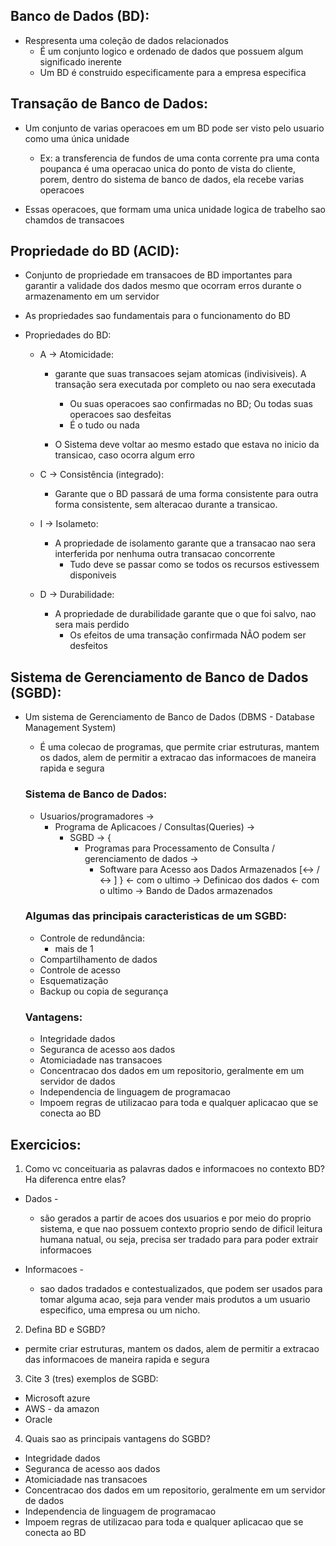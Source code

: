 ## Banco de Dados (BD):
* Respresenta uma coleção de dados relacionados
  * É um conjunto logico e ordenado de dados que possuem algum significado inerente
  * Um BD é construido especificamente para a empresa especifica

## Transação de Banco de Dados:
* Um conjunto de varias operacoes em um BD pode ser visto pelo usuario como uma única unidade
  * Ex: a transferencia de fundos de uma conta corrente pra uma conta poupanca é uma operacao unica do ponto de vista do cliente, porem, dentro do sistema de banco de dados, ela recebe varias operacoes

* Essas operacoes, que formam uma unica unidade logica de trabelho sao chamdos de transacoes

## Propriedade do BD (ACID):
* Conjunto de propriedade em transacoes de BD importantes para garantir a validade dos dados mesmo que ocorram erros durante o armazenamento em um servidor

* As propriedades sao fundamentais para o funcionamento do BD

* Propriedades do BD:
  * A -> Atomicidade:
    * garante que suas transacoes sejam atomicas (indivisiveis). A transação sera executada por completo ou nao sera executada
      * Ou suas operacoes sao confirmadas no BD; Ou todas suas operacoes sao desfeitas
      * É o tudo ou nada
    
    *  O Sistema deve voltar ao mesmo estado que estava no inicio da transicao, caso ocorra algum erro
  
  * C -> Consistência (integrado):
    * Garante que o BD passará de uma forma consistente para outra forma consistente, sem alteracao durante a transicao.

  * I -> Isolameto:
    * A propriedade de isolamento garante que a transacao nao sera interferida por nenhuma outra transacao concorrente
      * Tudo deve se passar como se todos os recursos estivessem disponiveis

  * D -> Durabilidade:
    * A propriedade de durabilidade garante que o que foi salvo, nao sera mais perdido
      * Os efeitos de uma transação confirmada NÃO podem ser desfeitos

## Sistema de Gerenciamento de Banco de Dados (SGBD):
* Um sistema de Gerenciamento de Banco de Dados (DBMS - Database Management System)
  * É uma colecao de programas, que permite criar estruturas, mantem os dados, alem de permitir a extracao das informacoes de maneira rapida e segura

  ### Sistema de Banco de Dados:
  * Usuarios/programadores ->
    * Programa de Aplicacoes / Consultas(Queries) ->
      * SGBD -> {
        - Programas para Processamento de Consulta / gerenciamento de dados ->
          - Software para Acesso aos Dados Armazenados [<-> / <-> ]
      } 
            <- com o ultimo -> Definicao dos dados
            <- com o ultimo -> Bando de Dados armazenados

  ### Algumas das principais caracteristicas de um SGBD:
  * Controle de redundância:
    * mais de 1
  * Compartilhamento de dados
  * Controle de acesso
  * Esquematização
  * Backup ou copia de segurança

  ### Vantagens:
  * Integridade dados
  * Seguranca de acesso aos dados
  * Atomiciadade nas transacoes
  * Concentracao dos dados em um repositorio, geralmente em um servidor de dados
  * Independencia de linguagem de programacao
  * Impoem regras de utilizacao para toda e qualquer aplicacao que se conecta ao BD



## Exercicios:
1. Como vc conceituaria as palavras dados e informacoes no contexto BD? Ha diferenca entre elas?
  * Dados - 
    * são gerados a partir de acoes dos usuarios e por meio do proprio sistema, e que nao possuem contexto proprio sendo de dificil leitura humana natual, ou seja, precisa ser tradado para para poder extrair informacoes

  * Informacoes - 
    * sao dados tradados e contestualizados, que podem ser usados para tomar alguma acao, seja para vender mais produtos a um usuario especifico, uma empresa ou um nicho. 

2. Defina BD e SGBD?
  * permite criar estruturas, mantem os dados, alem de permitir a extracao das informacoes de maneira rapida e segura

3. Cite 3 (tres) exemplos de SGBD:
  * Microsoft azure
  * AWS - da amazon
  * Oracle

4. Quais sao as principais vantagens do SGBD?
  * Integridade dados
  * Seguranca de acesso aos dados
  * Atomiciadade nas transacoes
  * Concentracao dos dados em um repositorio, geralmente em um servidor de dados
  * Independencia de linguagem de programacao
  * Impoem regras de utilizacao para toda e qualquer aplicacao que se conecta ao BD